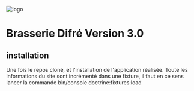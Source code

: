 ![logo](https://user-images.githubusercontent.com/44211309/200349515-2ddde087-f177-4849-8c10-08abe8c10c29.png)


# Brasserie Difré Version 3.0
## installation

Une fois le repos cloné, et l'installation de l'application réalisée.
Toute les informations du site sont incrémenté dans une fixture, il faut en ce sens lancer la commande bin/console doctrine:fixtures:load



